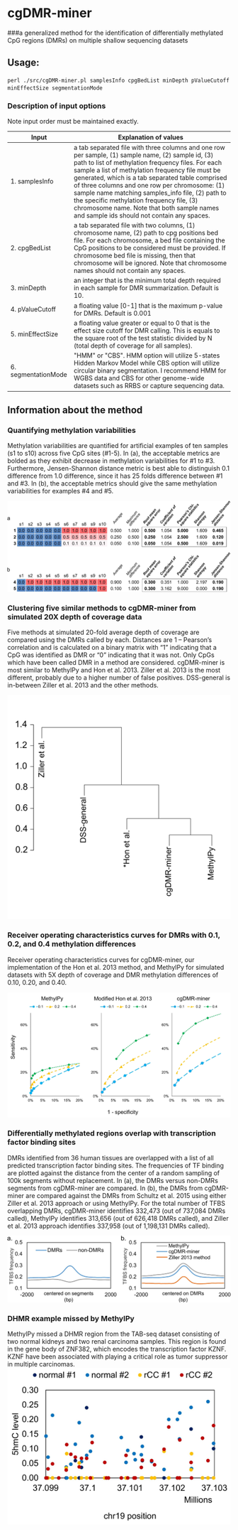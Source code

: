# cgDMR-miner
###a generalized method for the identification of differentially methylated CpG regions (DMRs) on multiple shallow sequencing datasets
## Usage:
`perl ./src/cgDMR-miner.pl samplesInfo cpgBedList minDepth pValueCutoff minEffectSize segmentationMode`

### Description of input options
Note input order must be maintained exactly.


Input | Explanation of values
------------|-------------------------------------
1. samplesInfo |  a tab separated file with three columns and one row per sample, (1) sample name, (2) sample id, (3) path to list of methylation frequency files. For each sample a list of methylation frequency file must be generated, which is a tab separated table comprised of three columns and one row per chromosome: (1) sample name matching samples_info file, (2) path to the specific methylation frequency file, (3) chromosome name. Note that both sample names and sample ids should not contain any spaces.
2. cpgBedList | a tab separated file with two columns, (1) chromosome name, (2) path to cpg positions bed file. For each chromosome, a bed file containing the CpG positions to be considered must be provided. If chromosome bed file is missing, then that chromosome will be ignored. Note that chromosome names should not contain any spaces.
3. minDepth | an integer that is the minimum total depth required in each sample for DMR summarization. Default is 10.
4. pValueCutoff | a floating value [0-1] that is the maximum p-value for DMRs. Default is 0.001
5. minEffectSize | a floating value greater or equal to 0 that is the effect size cutoff for DMR calling. This is equals to the square root of the test statistic divided by N (total depth of coverage for all samples). 
6. segmentationMode | "HMM" or "CBS". HMM option will utilize 5-states Hidden Markov Model while CBS option will utilize circular binary segmentation. I recommend HMM for WGBS data and CBS for other genome-wide datasets such as RRBS or capture sequencing data.

## Information about the method
### Quantifying methylation variabilities
Methylation variabilities are quantified for artificial examples of ten samples (s1 to s10) across five CpG sites (#1-5). In (a), the acceptable metrics are bolded as they exhibit decrease in methylation variabilities for #1 to #3. Furthermore, Jensen-Shannon distance metric is best able to distinguish 0.1 difference from 1.0 difference, since it has 25 folds difference between #1 and #3. In (b), the acceptable metrics should give the same methylation variabilities for examples #4 and #5. 

![SFigure1](https://github.com/dinhdiep/cgDMR-miner/blob/master/img/SFigure1.jpg.jpg) 

### Clustering five similar methods to cgDMR-miner from simulated 20X depth of coverage data
Five methods at simulated 20-fold average depth of coverage are compared using the DMRs called by each. Distances are 1 – Pearson’s correlation and is calculated on a binary matrix with “1” indicating that a CpG was identified as DMR or “0” indicating that it was not. Only CpGs which have been called DMR in a method are considered. cgDMR-miner is most similar to MethylPy and Hon et al. 2013. Ziller et al. 2013 is the most different, probably due to a higher number of false positives. DSS-general is in-between Ziller et al. 2013 and the other methods.

![SFigure2](https://github.com/dinhdiep/cgDMR-miner/blob/master/img/SFigure2.jpg.jpg) 

### Receiver operating characteristics curves for DMRs with 0.1, 0.2, and 0.4 methylation differences
Receiver operating characteristics curves for cgDMR-miner, our implementation of the Hon et al. 2013 method, and MethylPy for simulated datasets with 5X depth of coverage and DMR methylation differences of 0.10, 0.20, and 0.40.

![SFigure3](https://github.com/dinhdiep/cgDMR-miner/blob/master/img/SFigure3.jpg.jpg) 

### Differentially methylated regions overlap with transcription factor binding sites 
DMRs identified from 36 human tissues are overlapped with a list of all predicted transcription factor binding sites. The frequencies of TF binding are plotted against the distance from the center of a random sampling of 100k segments without replacement. In (a), the DMRs versus non-DMRs segments from cgDMR-miner are compared. In (b), the DMRs from cgDMR-miner are compared against the DMRs from Schultz et al. 2015 using either Ziller et al. 2013 approach or using MethylPy. For the total number of TFBS overlapping DMRs, cgDMR-miner identifies 332,473 (out of 737,084 DMRs called), MethylPy identifies 313,656 (out of 626,418 DMRs called), and Ziller et al. 2013 approach identifies 337,958 (out of 1,198,131 DMRs called). 

![SFigure4](https://github.com/dinhdiep/cgDMR-miner/blob/master/img/SFigure4.jpg.jpg) 

### DHMR example missed by MethylPy
MethylPy missed a DHMR region from the TAB-seq dataset consisting of two normal kidneys and two renal carcinoma samples. This region is found in the gene body of ZNF382, which encodes the transcription factor KZNF. KZNF have been associated with playing a critical role as tumor suppressor in multiple carcinomas. 
![SFigure5](https://github.com/dinhdiep/cgDMR-miner/blob/master/img/SFigure5.jpg.jpg) 
 
